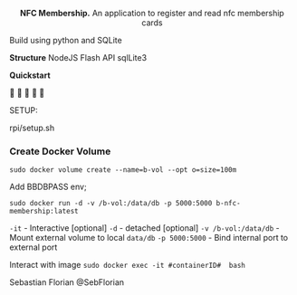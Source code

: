 <p align="center">
  <strong>NFC Membership.</strong> An application to register and read nfc membership cards
</p>

Build using python and SQLite

**Structure**
NodeJS
Flash API
sqlLite3


**Quickstart**

:tada: :tada: :tada: :tada: :tada:

SETUP:

<!-- Run the raspberry pi setup script -->
rpi/setup.sh

### Create Docker Volume
`sudo docker volume create --name=b-vol --opt o=size=100m`



<!-- Edit DockerFile -->
Add BBDBPASS env;

<!-- Build Image -->

<!-- Run Image -->
`sudo docker run -d -v /b-vol:/data/db -p 5000:5000 b-nfc-membership:latest`

`-it` - Interactive [optional]
`-d` - detached [optional]
`-v /b-vol:/data/db` - Mount external volume to local `data/db`
`-p 5000:5000` - Bind internal port to external port

Interact with image
`sudo docker exec -it #containerID#  bash`


Sebastian Florian @SebFlorian